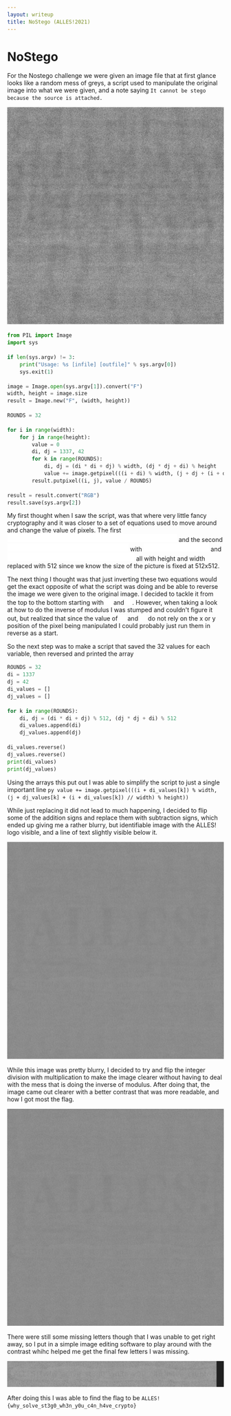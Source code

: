 ```yaml
---
layout: writeup
title: NoStego (ALLES!2021)
---
```


# NoStego

For the Nostego challenge we were given an image file that at first glance looks like a random mess of greys, a script used to manipulate the original image into what we were given, and a note saying ```It cannot be stego because the source is attached.```

![Original Picture](pic.png)

```py
from PIL import Image
import sys

if len(sys.argv) != 3:
    print("Usage: %s [infile] [outfile]" % sys.argv[0])
    sys.exit(1)

image = Image.open(sys.argv[1]).convert("F")
width, height = image.size
result = Image.new("F", (width, height))

ROUNDS = 32

for i in range(width):
    for j in range(height):
        value = 0
        di, dj = 1337, 42
        for k in range(ROUNDS):
            di, dj = (di * di + dj) % width, (dj * dj + di) % height
            value += image.getpixel(((i + di) % width, (j + dj + (i + di)//width) % height))
        result.putpixel((i, j), value / ROUNDS)

result = result.convert("RGB")
result.save(sys.argv[2])
```

My first thought when I saw the script, was that where very little fancy cryptography and it was closer to a set of equations used to move around and change the value of pixels. 
The first ![equation1](Equations/equation1.png) and the second ![equation2](Equations/equation2.png) with ![equation3](Equations/equation3.png) and ![equation4](Equations/equation4.png) all with height and width replaced with 512 since we know the size of the picture is fixed at 512x512.

The next thing I thought was that just inverting these two equations would get the exact opposite of what the script was doing and be able to reverse the image we were given to the original image. I decided to tackle it from the top to the bottom starting with ![di](Equations/di.png) and ![dj](Equations/dj.png). However, when taking a look at how to do the inverse of modulus I was stumped and couldn't figure it out, but realized that since the value of ![di](Equations/di.png) and ![dj](Equations/dj.png) do not rely on the x or y position of the pixel being manipulated I could probably just run them in reverse as a start. 

So the next step was to make a script that saved the 32 values for each variable, then reversed and printed the array
```py
ROUNDS = 32
di = 1337
dj = 42
di_values = []
dj_values = []

for k in range(ROUNDS):
    di, dj = (di * di + dj) % 512, (dj * dj + di) % 512
    di_values.append(di)
    dj_values.append(dj)

di_values.reverse()
dj_values.reverse()
print(di_values)
print(dj_values)
```

Using the arrays this put out I was able to simplify the script to just a single important line ```py value += image.getpixel(((i + di_values[k]) % width, (j + dj_values[k] + (i + di_values[k]) // width) % height))```

While just replacing it did not lead to much happening, I decided to flip some of the addition signs and replace them with subtraction signs, which ended up giving me a rather blurry, but identifiable image with the ALLES! logo visible, and a line of text slightly visible below it.

![prior_to_multiplication](prior_to_multiplication.png)

While this image was pretty blurry, I decided to try and flip the integer division with multiplication to make the image clearer without having to deal with the mess that is doing the inverse of modulus. After doing that, the image came out clearer with a better contrast that was more readable, and how I got most the flag.

![final_pic](final_pic.png)

There were still some missing letters though that I was unable to get right away, so I put in a simple image editing software to play around with the contrast whihc helped me get the final few letters I was missing. 

![contrasted](contrast_changed.png)

After doing this I was able to find the flag to be ```ALLES!{why_solve_st3g0_wh3n_y0u_c4n_h4ve_crypto}```
